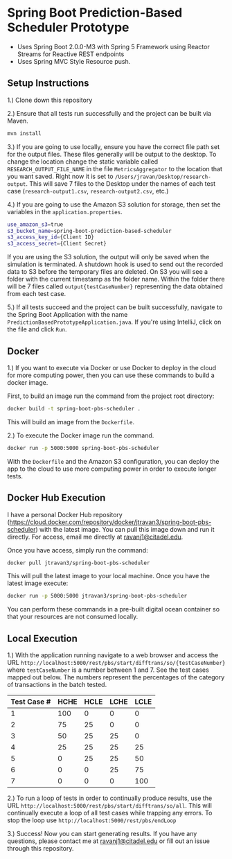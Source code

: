 # Spring Boot Prediction-Based Scheduler Prototype

- Uses Spring Boot 2.0.0-M3 with Spring 5 Framework using Reactor Streams for Reactive REST endpoints
- Uses Spring MVC Style Resource push.

## Setup Instructions

1.) Clone down this repository

2.) Ensure that all tests run successfully and the project can be built via Maven.

```bash
mvn install
```

3.) If you are going to use locally, ensure you have the correct file path set for the output files. These files generally will be
output to the desktop. To change the location change the static variable called `RESEARCH_OUTPUT_FILE_NAME` 
in the file `MetricsAggregator` to the location that you want saved. Right now it is set 
to `/Users/jravan/Desktop/research-output`. This will save 7 files to the Desktop under the names of each
test case (`research-output1.csv`, `research-output2.csv`, etc.)

4.) If you are going to use the Amazon S3 solution for storage, then set the variables in the `application.properties`.

```bash
use_amazon_s3=true
s3_bucket_name=spring-boot-prediction-based-scheduler
s3_access_key_id={Client ID}
s3_access_secret={Client Secret}
```

If you are using the S3 solution, the output will only be saved when the simulation is terminated. A shutdown hook is used
to send out the recorded data to S3 before the temporary files are deleted. On S3 you will see a folder with the current timestamp 
as the folder name. Within the folder there will be 7 files called `output{testCaseNumber}` representing the data obtained from
each test case.

5.) If all tests succeed and the project can be built successfully, navigate to the Spring Boot
Application with the name `PredictionBasedPrototypeApplication.java`. If you're using IntelliJ,
click on the file and click `Run`.

## Docker

1.) If you want to execute via Docker or use Docker to deploy in the cloud for more computing power, then you can use these
commands to build a docker image.

First, to build an image run the command from the project root directory:

```bash
docker build -t spring-boot-pbs-scheduler .
```

This will build an image from the `Dockerfile`. 

2.) To execute the Docker image run the command.

```bash
docker run -p 5000:5000 spring-boot-pbs-scheduler
```

With the `Dockerfile` and the Amazon S3 configuration, you can deploy the app to the cloud to use more computing power in order
to execute longer tests.

## Docker Hub Execution

I have a personal Docker Hub repository (https://cloud.docker.com/repository/docker/jtravan3/spring-boot-pbs-scheduler) with the latest image. 
You can pull this image down and run it directly. For access, email me directly at ravanj1@citadel.edu.

Once you have access, simply run the command:

```bash
docker pull jtravan3/spring-boot-pbs-scheduler
```

This will pull the latest image to your local machine. Once you have the latest image execute:

```bash
docker run -p 5000:5000 jtravan3/spring-boot-pbs-scheduler
```

You can perform these commands in a pre-built digital ocean container so that your resources 
are not consumed locally.

## Local Execution

1.) With the application running navigate to a web browser and access the 
URL `http://localhost:5000/rest/pbs/start/difftrans/so/{testCaseNumber}` where `testCaseNumber`
is a number between 1 and 7. See the test cases mapped out below. The numbers represent the percentages
of the category of transactions in the batch tested.

| Test Case # | HCHE | HCLE | LCHE | LCLE |
|-------------|------| -----|------|------|
|      1      | 100  |  0   |  0   |  0   | 
|      2      | 75   |  25  |  0   |  0   | 
|      3      | 50   |  25  |  25  |  0   | 
|      4      | 25   | 25   |  25  |  25  | 
|      5      | 0    |  25  | 25   |  50  | 
|      6      | 0    |  0   |  25  |  75  | 
|      7      | 0    |  0   |  0   |  100 |      


2.) To run a loop of tests in order to continually produce results, use the URL `http://localhost:5000/rest/pbs/start/difftrans/so/all`. This 
will continually execute a loop of all test cases while trapping any errors. To stop the loop use `http://localhost:5000/rest/pbs/endLoop`

3.) Success! Now you can start generating results. If you have any questions, please contact me at
ravanj1@citadel.edu or fill out an issue through this repository.
